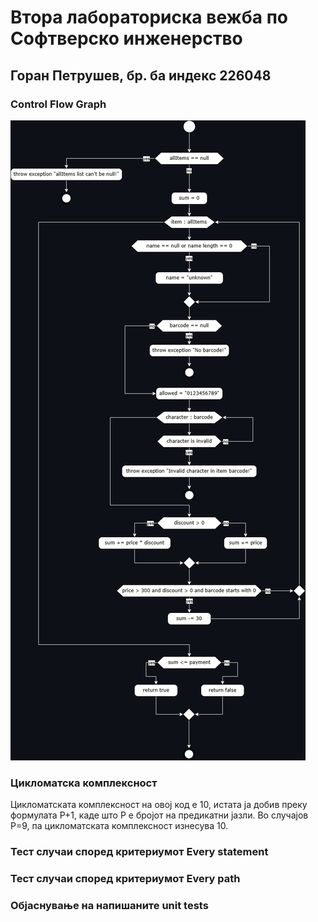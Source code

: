 # Втора лабораториска вежба по Софтверско инженерство

## Горан Петрушев, бр. ба индекс 226048

### Control Flow Graph

![alt text](https://github.com/GoranPetrusev/SI_2024_lab2_226048/blob/master/CFG.png?raw=true)

### Цикломатска комплексност

Цикломатската комплексност на овој код е 10, истата ја добив преку формулата P+1, каде што P е бројот на предикатни јазли. Во случајoв P=9, па цикломатската комплексност изнесува 10.

### Тест случаи според критериумот Every statement

### Тест случаи според критериумот Every path

### Објаснување на напишаните unit tests


